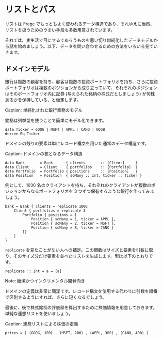 # リストとパス

リストは Frege でもっともよく使われるデータ構造であり、それゆえに当然、リストを扱うためのうまい手段も多数用意されています。

それでは、実生活で目にするであろうものを思い切り単純化したデータモデルから話を始めましょう。以下、データを問い合わせるための方法をいろいろ見ていきます。

## ドメインモデル

銀行は複数の顧客を持ち、顧客は複数の投資ポートフォリオを持ち、さらに投資ポートフォリオは複数のポジションから成り立っていて、それぞれのポジションはそのポートフォリオ内に証券 (与えられた銘柄の株式だとしましょう) が何株あるかを保持している、と仮定します。

Caption: 単純化された銀行業務のモデル

銘柄は列挙型を使うことで簡単にモデル化できます。

```
data Ticker = GOOG | MSFT | APPL | CANO | NOOB
derive Eq Ticker
```

ドメインの残りの要素は単にレコード構文を用いた通常のデータ構造です。

Caption:  ドメインの核となるデータ構造

```
data Bank       = Bank      { clients       :: [Client]     }
data Client     = Client    { portfolios    :: [Portfolio]  }
data Portfolio  = Portfolio { positions     :: [Position]   }
data Position   = Position  { soMany :: Int, ticker :: Ticker }
```

例として、1000 名のクライアントを持ち、それぞれのクライアントが複数のポジションからなるポートフォリオを 3 つずつ保有するような銀行を作ってみましょう。

```
bank = Bank { clients = replicate 1000
    Client { portfolios = replicate 3
        Portfolio { positions = [
            Position { soMany = 1, ticker = APPL },
            Position { soMany = 2, ticker = MSFT },
            Position { soMany = 8, ticker = CANO }
        ]}
    }
}
```

`replicate` を見たことがない人への補足。この関数はサイズと要素を引数に取り、そのサイズ分だけ要素を並べたリストを生成します。型は以下のとおりです。
 
 ```
 replicate :: Int → a → [a]
 ```
 
 Note: 簡潔かつインクリメンタル開発向き
 
 ドメインの定義は非常に簡潔です。レコード構文を使用する代わりに引数を順番で区別するようにすれば、さらに短くなるでしょう。
 
 最後に、後で株式銘柄の評価額を算出するために株価情報を用意しておきます。単純な連想リストを使いましょう。
 
 Caption: 連想リストによる株価の定義
 
 ```
 prices = [ (GOOG, 100) , (MSFT, 200) , (APPL, 300) , (CANO, 400) ]
 ```
 
 